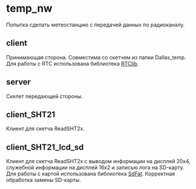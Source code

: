 # temp_nw #

Попытка сделать метеостанцию с передачей данных по радиоканалу.

## client ##

Принимающая сторона.
Совместима со скетчем из папки Dallas_temp.
Для работы с RTC использована библиотека [RTClib](https://github.com/adafruit/RTClib).

## server ##

Скелет передающей стороны.

## client_SHT21 ##

Клиент для скетча ReadSHT2x.

## client\_SHT21\_lcd_sd ##

Клиент для скетча ReadSHT2x с выводом информации на дисплей 20x4, служебной информации на дисплей 16x2 и записью лога на SD-карту. Для работы с картой использована библиотека [SdFat](https://github.com/greiman/SdFat). Корректная обработка замены SD-карты.
